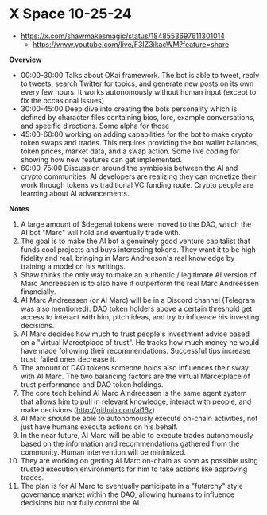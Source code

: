 # X Space 10-25-24

- https://x.com/shawmakesmagic/status/1848553697611301014
  - https://www.youtube.com/live/F3IZ3ikacWM?feature=share

**Overview**

- 00:00-30:00 Talks about OKai framework. The bot is able to tweet, reply to tweets, search Twitter for topics, and generate new posts on its own every few hours. It works autonomously without human input (except to fix the occasional issues)
- 30:00-45:00 Deep dive into creating the bots personality which is defined by character files containing bios, lore, example conversations, and specific directions. Some alpha for those
- 45:00-60:00 working on adding capabilities for the bot to make crypto token swaps and trades. This requires providing the bot wallet balances, token prices, market data, and a swap action. Some live coding for showing how new features can get implemented.
- 60:00-75:00 Discussion around the symbiosis between the AI and crypto communities. AI developers are realizing they can monetize their work through tokens vs traditional VC funding route. Crypto people are learning about AI advancements.

**Notes**

1. A large amount of $degenai tokens were moved to the DAO, which the AI bot "Marc" will hold and eventually trade with.
2. The goal is to make the AI bot a genuinely good venture capitalist that funds cool projects and buys interesting tokens. They want it to be high fidelity and real, bringing in Marc Andreeson's real knowledge by training a model on his writings.
3. Shaw thinks the only way to make an authentic / legitimate AI version of Marc Andreessen is to also have it outperform the real Marc Andreessen financially.
4. AI Marc Andreessen (or AI Marc) will be in a Discord channel (Telegram was also mentioned). DAO token holders above a certain threshold get access to interact with him, pitch ideas, and try to influence his investing decisions.
5. AI Marc decides how much to trust people's investment advice based on a "virtual Marcetplace of trust". He tracks how much money he would have made following their recommendations. Successful tips increase trust; failed ones decrease it.
6. The amount of DAO tokens someone holds also influences their sway with AI Marc. The two balancing factors are the virtual Marcetplace of trust performance and DAO token holdings.
7. The core tech behind AI Marc AIndreessen is the same agent system that allows him to pull in relevant knowledge, interact with people, and make decisions (http://github.com/ai16z)
8. AI Marc should be able to autonomously execute on-chain activities, not just have humans execute actions on his behalf.
9. In the near future, AI Marc will be able to execute trades autonomously based on the information and recommendations gathered from the community. Human intervention will be minimized.
10. They are working on getting AI Marc on-chain as soon as possible using trusted execution environments for him to take actions like approving trades.
11. The plan is for AI Marc to eventually participate in a "futarchy" style governance market within the DAO, allowing humans to influence decisions but not fully control the AI.
